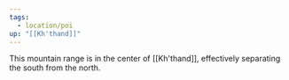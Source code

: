 ```yaml
---
tags:
  - location/poi
up: "[[Kh'thand]]"
---
```

This mountain range is in the center of [[Kh'thand]], effectively separating the south from the north. 